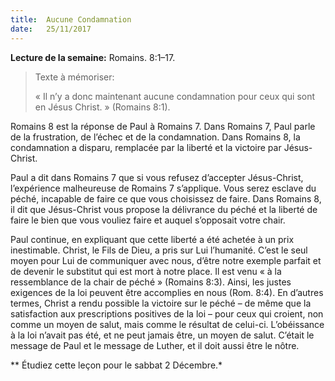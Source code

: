 ```yaml
---
title:  Aucune Condamnation
date:   25/11/2017
---
```


**Lecture de la semaine:** Romains. 8:1–17.

><p>Texte à mémoriser:</p> 
>« Il n’y a donc maintenant aucune condamnation pour ceux qui sont en Jésus Christ. » (Romains 8:1). 

Romains 8 est la réponse de Paul à Romains 7. Dans Romains 7, Paul parle de la frustration, de l’échec et de la condamnation. Dans Romains 8, la condamnation a disparu, remplacée par la liberté et la victoire par Jésus-Christ. 

Paul a dit dans Romains 7 que si vous refusez d’accepter Jésus-Christ, l’expérience malheureuse de Romains 7 s’applique. Vous serez esclave du péché, incapable de faire ce que vous choisissez de faire. Dans Romains 8, il dit que Jésus-Christ vous propose la délivrance du péché et la liberté de faire le bien que vous vouliez faire et auquel s’opposait votre chair. 

Paul continue, en expliquant que cette liberté a été achetée à un prix inestimable. Christ, le Fils de Dieu, a pris sur Lui l’humanité. C’est le seul moyen pour Lui de communiquer avec nous, d’être notre exemple parfait et de devenir le substitut qui est mort à notre place. Il est venu « à la ressemblance de la chair de péché » (Romains 8:3). Ainsi, les justes exigences de la loi peuvent être accomplies en nous (Rom. 8:4). En d’autres termes, Christ a rendu possible la victoire sur le péché – de même que la satisfaction aux prescriptions positives de la loi – pour ceux qui croient, non comme un moyen de salut, mais comme le résultat de celui-ci. L’obéissance à la loi n’avait pas été, et ne peut jamais être, un moyen de salut. C’était le message de Paul et le message de Luther, et il doit aussi être le nôtre. 

** Étudiez cette leçon pour le sabbat 2 Décembre.*